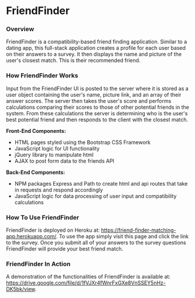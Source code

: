 # FriendFinder

### Overview
FriendFinder is a compatibility-based friend finding application. Similar to a dating app, this full-stack application creates a profile for each user based on their answers to a survey. It then displays the name and picture of the user's closest match. This is their recommended friend.

### How FriendFinder Works
Input from the FriendFinder UI is posted to the server where it is stored as a user object containing the user's name, picture link, and an array of their answer scores. The server then takes the user's score and performs calculations comparing their scores to those of other potential friends in the system. From these calculations the server is determining who is the user's best potential friend and then responds to the client with the closest match.

**Front-End Components:**
* HTML pages styled using the Bootstrap CSS Framework
* JavaScript logic for UI functionality
* jQuery library to manipulate html
* AJAX to post form data to the friends API

**Back-End Components:**
* NPM packages Express and Path to create html and api routes that take in requests and respond accordingly
* JavaScript logic for data processing of user input and compatibility calculations

### How To Use FriendFinder
FriendFinder is deployed on Heroku at: https://friend-finder-matching-app.herokuapp.com/. To use the app simply visit this page and click the link to the survey. Once you submit all of your answers to the survey questions FriendFinder will provide your best friend match.

### FriendFinder In Action
A demonstration of the functionalities of FriendFinder is available at: https://drive.google.com/file/d/1fVJXr4fWnrFxGXe8VnSSEY5nHz-DK5bk/view.
